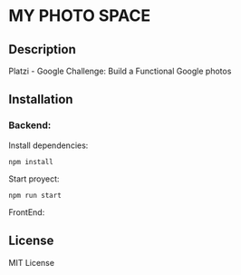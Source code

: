 # MY PHOTO SPACE

## Description

Platzi - Google Challenge: Build a Functional Google photos 

## Installation

### Backend:

Install dependencies: 
```
npm install
```
Start proyect: 
```
npm run start
```

FrontEnd:


## License

MIT License